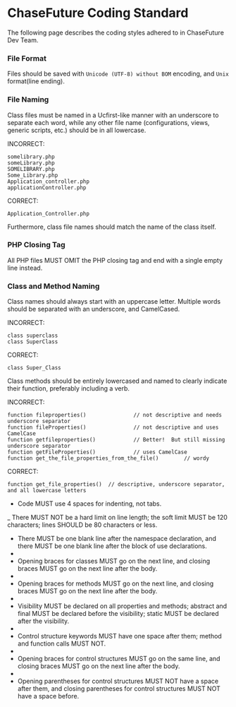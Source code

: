 # ChaseFuture Coding Standard

The following page describes the coding styles adhered to in ChaseFuture Dev Team.

### File Format

Files should be saved with `Unicode (UTF-8) without BOM` encoding, and `Unix` format(line ending). 

### File Naming

Class files must be named in a Ucfirst-like manner with an underscore to separate each word, while any other file name (configurations, views, generic scripts, etc.) should be in all lowercase.

INCORRECT:
```
somelibrary.php
someLibrary.php
SOMELIBRARY.php
Some_Library.php
Application_controller.php
applicationController.php
```

CORRECT:
```
Application_Controller.php
```

Furthermore, class file names should match the name of the class itself.


### PHP Closing Tag

All PHP files MUST OMIT the PHP closing tag and end with a single empty line instead.

### Class and Method Naming

Class names should always start with an uppercase letter. Multiple words should be separated with an underscore, and CamelCased.

INCORRECT:
```
class superclass
class SuperClass
```

CORRECT:
```
class Super_Class
```

Class methods should be entirely lowercased and named to clearly indicate their function, preferably including a verb.

INCORRECT:
```
function fileproperties()               // not descriptive and needs underscore separator
function fileProperties()               // not descriptive and uses CamelCase
function getfileproperties()            // Better!  But still missing underscore separator
function getFileProperties()            // uses CamelCase
function get_the_file_properties_from_the_file()        // wordy
```

CORRECT:
```
function get_file_properties()  // descriptive, underscore separator, and all lowercase letters
```


- Code MUST use 4 spaces for indenting, not tabs.

_ There MUST NOT be a hard limit on line length; the soft limit MUST be 120 characters; lines SHOULD be 80 characters or less.

- There MUST be one blank line after the namespace declaration, and there MUST be one blank line after the block of use declarations.
- 
- Opening braces for classes MUST go on the next line, and closing braces MUST go on the next line after the body.
- 
- Opening braces for methods MUST go on the next line, and closing braces MUST go on the next line after the body.
- 
- Visibility MUST be declared on all properties and methods; abstract and final MUST be declared before the visibility; static MUST be declared after the visibility.
- 
- Control structure keywords MUST have one space after them; method and function calls MUST NOT.
- 
- Opening braces for control structures MUST go on the same line, and closing braces MUST go on the next line after the body.
- 
- Opening parentheses for control structures MUST NOT have a space after them, and closing parentheses for control structures MUST NOT have a space before.
